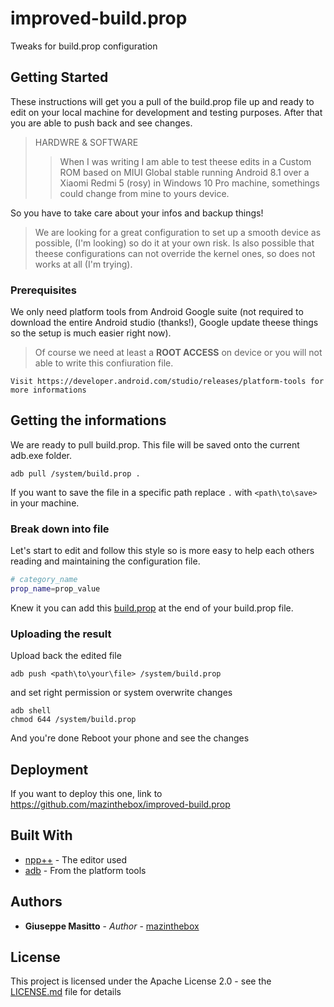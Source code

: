 # improved-build.prop
Tweaks for build.prop configuration

## Getting Started
These instructions will get you a pull of the build.prop file up and ready to edit on your local machine for development and testing purposes. After that you are able to push back and see changes.
> HARDWRE & SOFTWARE
>>When I was writing I am able to test theese edits in a Custom ROM based on MIUI Global stable running Android 8.1 over a Xiaomi Redmi 5 (rosy) in Windows 10 Pro machine, somethings could change from mine to yours device.

So you have to take care about your infos and backup things!

>We are looking for a great configuration to set up a smooth device as possible, (I'm looking) so do it at your own risk. Is also possible that theese configurations can not override the kernel ones, so does not works at all (I'm trying). 

### Prerequisites
We only need platform tools from Android Google suite (not required to download the entire Android studio (thanks!), Google update theese things so the setup is much easier right now).
>Of course we need at least a **ROOT ACCESS** on device or you will not able to write this confiuration file.

```
Visit https://developer.android.com/studio/releases/platform-tools for more informations
```

## Getting the informations
We are ready to pull build.prop. This file will be saved onto the current adb.exe folder.
```
adb pull /system/build.prop .
```
If you want to save the file in a specific path replace ```.``` with ```<path\to\save>``` in your machine.

### Break down into file
Let's start to edit and follow this style so is more easy to help each others reading and maintaining the configuration file.
```sh
# category_name
prop_name=prop_value
```
Knew it you can add this [build.prop](https://github.com/mazinthebox/improved-build.prop/blob/master/build.prop) at the end of your build.prop file.

### Uploading the result
Upload back the edited file
```
adb push <path\to\your\file> /system/build.prop
```
and set right permission or system overwrite changes
```
adb shell
chmod 644 /system/build.prop
```
And you're done
Reboot your phone and see the changes


## Deployment
If you want to deploy this one, link to https://github.com/mazinthebox/improved-build.prop

## Built With
* [npp++](https://notepad-plus-plus.org/download/v7.5.8.html) - The editor used
* [adb](https://developer.android.com/studio/releases/platform-tools) - From the platform tools


## Authors
* **Giuseppe Masitto** - *Author* - [mazinthebox](https://github.com/mazinthebox)


## License
This project is licensed under the Apache License 2.0 - see the [LICENSE.md](LICENSE.md) file for details

